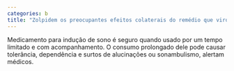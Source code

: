 ```yaml
---
categories: b
title: "Zolpidem os preocupantes efeitos colaterais do remédio que virou moda entre os jovens"
---
```

Medicamento para indução de sono é seguro quando usado por um tempo limitado e com acompanhamento. O consumo prolongado dele pode causar tolerância, dependência e surtos de alucinações ou sonambulismo, alertam médicos.